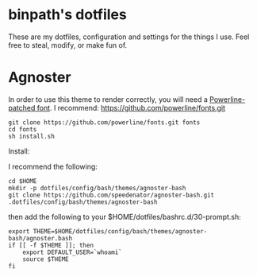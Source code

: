 # binpath's dotfiles

These are my dotfiles, configuration and settings for the things I use. Feel free to steal, modify, or make fun of.

# Agnoster

In order to use this theme to render correctly, you will need a
[Powerline-patched font](https://gist.github.com/1595572).
I recommend: https://github.com/powerline/fonts.git
```
git clone https://github.com/powerline/fonts.git fonts
cd fonts
sh install.sh
```

Install:

I recommend the following:
```
cd $HOME
mkdir -p dotfiles/config/bash/themes/agnoster-bash
git clone https://github.com/speedenator/agnoster-bash.git .dotfiles/config/bash/themes/agnoster-bash
```

then add the following to your $HOME/dotfiles/bashrc.d/30-prompt.sh:

```
export THEME=$HOME/dotfiles/config/bash/themes/agnoster-bash/agnoster.bash
if [[ -f $THEME ]]; then
    export DEFAULT_USER=`whoami`
    source $THEME
fi
```
